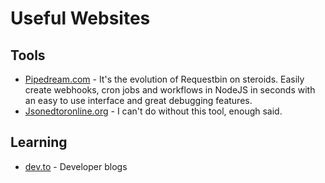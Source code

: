 # Useful Websites

## Tools
* [Pipedream.com](Pipedream.com) - It's the evolution of Requestbin on steroids. Easily create webhooks, cron jobs and workflows in NodeJS in seconds with an easy to use interface and great debugging features.
* [Jsonedtoronline.org](https://jsoneditoronline.org/) - I can't do without this tool, enough said.

## Learning
* [dev.to](https://dev.to/) - Developer blogs
